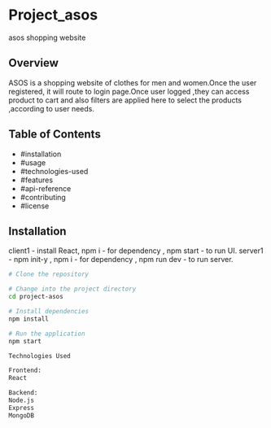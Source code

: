 # Project_asos

asos shopping website

## Overview

ASOS is a shopping website of clothes for men and women.Once the user registered, it will route to login page.Once user logged ,they can access product to cart and also filters are applied here to select the products ,according to user needs.

## Table of Contents

- #installation
- #usage
- #technologies-used
- #features
- #api-reference
- #contributing
- #license

## Installation

client1 - install React, npm i - for dependency , npm start - to run UI.
server1 - npm init-y , npm i - for dependency , npm run dev - to run server.

```bash
# Clone the repository

# Change into the project directory
cd project-asos

# Install dependencies
npm install

# Run the application
npm start

Technologies Used

Frontend:
React

Backend:
Node.js
Express
MongoDB


